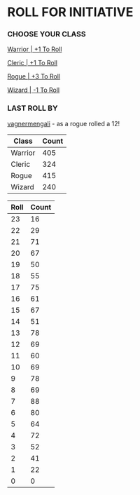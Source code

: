 # ROLL FOR INITIATIVE
### CHOOSE YOUR CLASS

[Warrior | +1 To Roll](https://github.com/benjaminsampica/benjaminsampica/issues/new?title=roll%7Cwarrior&body=Just+click+%27Submit+new+issue%27.)

[Cleric | +1 To Roll](https://github.com/benjaminsampica/benjaminsampica/issues/new?title=roll%7Ccleric&body=Just+click+%27Submit+new+issue%27.)

[Rogue | +3 To Roll](https://github.com/benjaminsampica/benjaminsampica/issues/new?title=roll%7Crogue&body=Just+click+%27Submit+new+issue%27.)

[Wizard | -1 To Roll](https://github.com/benjaminsampica/benjaminsampica/issues/new?title=roll%7Cwizard&body=Just+click+%27Submit+new+issue%27.)
### LAST ROLL BY
[vagnermengali](https://www.github.com/vagnermengali) - as a rogue rolled a 12!

|Class|Count|
|-|-|
|Warrior|405|
|Cleric|324|
|Rogue|415|
|Wizard|240|

|Roll|Count|
|-|-|
|23|16
|22|29
|21|71
|20|67
|19|50
|18|55
|17|75
|16|61
|15|67
|14|51
|13|78
|12|69
|11|60
|10|69
|9|78
|8|69
|7|88
|6|80
|5|64
|4|72
|3|52
|2|41
|1|22
|0|0
